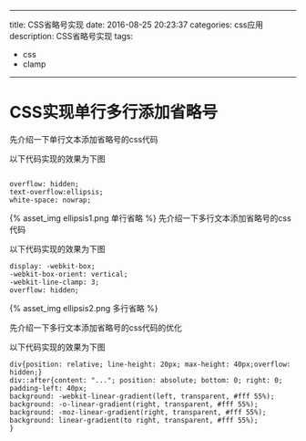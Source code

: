 
---
title: CSS省略号实现 
date: 2016-08-25 20:23:37
categories: css应用
description: CSS省略号实现 
tags:
  - css
  - clamp
---
# CSS实现单行多行添加省略号
先介绍一下单行文本添加省略号的css代码

以下代码实现的效果为下图
```

overflow: hidden;
text-overflow:ellipsis;
white-space: nowrap;
```
{% asset_img ellipsis1.png 单行省略 %}
先介绍一下多行文本添加省略号的css代码

以下代码实现的效果为下图
```
display: -webkit-box;
-webkit-box-orient: vertical;
-webkit-line-clamp: 3;
overflow: hidden;
```
{% asset_img ellipsis2.png 多行省略 %}


先介绍一下多行文本添加省略号的css代码的优化

以下代码实现的效果为下图
```
div{position: relative; line-height: 20px; max-height: 40px;overflow: hidden;}
div::after{content: "..."; position: absolute; bottom: 0; right: 0; padding-left: 40px;
background: -webkit-linear-gradient(left, transparent, #fff 55%);
background: -o-linear-gradient(right, transparent, #fff 55%);
background: -moz-linear-gradient(right, transparent, #fff 55%);
background: linear-gradient(to right, transparent, #fff 55%);
}
```
